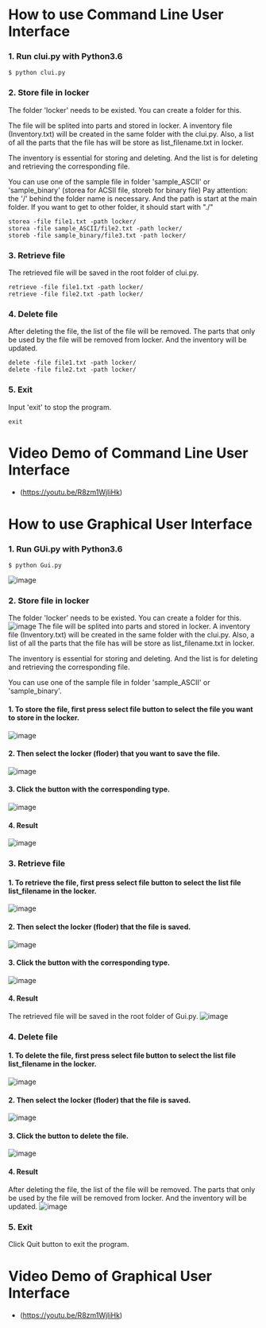 # How to use Command Line User Interface

### 1. Run clui.py with Python3.6

```
$ python clui.py
```

### 2. Store file in locker

The folder 'locker' needs to be existed. You can create a folder for this.

The file will be splited into parts and stored in locker. A inventory file (Inventory.txt) will be created in the same folder with the clui.py. Also, a list of all the parts that the file has will be store as list_filename.txt in locker.

The inventory is essential for storing and deleting. And the list is for deleting and retrieving the corresponding file.

You can use one of the sample file in folder 'sample_ASCII' or 'sample_binary'
(storea for ACSII file, storeb for binary file)
Pay attention: the '/' behind the folder name is necessary. And the path is start at the main folder. If you want to get to other folder, it should start with "./"

```
storea -file file1.txt -path locker/
storea -file sample_ASCII/file2.txt -path locker/
storeb -file sample_binary/file3.txt -path locker/
```

### 3. Retrieve file

The retrieved file will be saved in the root folder of clui.py.

```
retrieve -file file1.txt -path locker/
retrieve -file file2.txt -path locker/
```

### 4. Delete file

After deleting the file, the list of the file will be removed. The parts that only be used by the file will be removed from locker. And the inventory will be updated.

```
delete -file file1.txt -path locker/
delete -file file2.txt -path locker/
```

### 5. Exit

Input 'exit' to stop the program.

```
exit
```

# Video Demo of Command Line User Interface

* (https://youtu.be/R8zm1WjIiHk)

# How to use Graphical User Interface

### 1. Run GUi.py with Python3.6

```
$ python Gui.py
```
![image](https://github.com/GanquanWen/Deduplicator/blob/master/picture/store/GUI%20Interface.png)

### 2. Store file in locker

The folder 'locker' needs to be existed. You can create a folder for this.
![image](https://github.com/GanquanWen/Deduplicator/blob/master/picture/store/create%20a%20locker.png)
The file will be splited into parts and stored in locker. A inventory file (Inventory.txt) will be created in the same folder with the clui.py. Also, a list of all the parts that the file has will be store as list_filename.txt in locker.

The inventory is essential for storing and deleting. And the list is for deleting and retrieving the corresponding file.

You can use one of the sample file in folder 'sample_ASCII' or 'sample_binary'.

#### 1. To store the file, first press select file button to select the file you want to store in the locker.
![image](https://github.com/GanquanWen/Deduplicator/blob/master/picture/store/select%20file.png)

#### 2. Then select the locker (floder) that you want to save the file.
![image](https://github.com/GanquanWen/Deduplicator/blob/master/picture/store/select%20locer.png)

#### 3. Click the button with the corresponding type.
![image](https://github.com/GanquanWen/Deduplicator/blob/master/picture/store/select%20button.png)

#### 4. Result
![image](https://github.com/GanquanWen/Deduplicator/blob/master/picture/store/Get%20result.png)

### 3. Retrieve file


#### 1. To retrieve the file, first press select file button to select the list file list_filename in the locker.
![image](https://github.com/GanquanWen/Deduplicator/blob/master/picture/retrieve/Screen%20Shot%202018-05-03%20at%202.22.56%20PM.png)
#### 2. Then select the locker (floder) that the file is saved.
![image](https://github.com/GanquanWen/Deduplicator/blob/master/picture/retrieve/Screen%20Shot%202018-05-03%20at%202.35.18%20PM.png)
#### 3. Click the button with the corresponding type.
![image](https://github.com/GanquanWen/Deduplicator/blob/master/picture/retrieve/Screen%20Shot%202018-05-03%20at%202.44.19%20PM.png)
#### 4. Result
The retrieved file will be saved in the root folder of Gui.py.
![image](https://github.com/GanquanWen/Deduplicator/blob/master/picture/retrieve/Screen%20Shot%202018-05-03%20at%202.49.07%20PM.png)

### 4. Delete file

#### 1. To delete the file, first press select file button to select the list file list_filename in the locker.
![image](https://github.com/GanquanWen/Deduplicator/blob/master/picture/Delete/Screen%20Shot%202018-05-03%20at%203.01.01%20PM.png)
#### 2. Then select the locker (floder) that the file is saved.
![image](https://github.com/GanquanWen/Deduplicator/blob/master/picture/Delete/Screen%20Shot%202018-05-03%20at%203.07.29%20PM.png)
#### 3. Click the button to delete the file.
![image](https://github.com/GanquanWen/Deduplicator/blob/master/picture/Delete/Screen%20Shot%202018-05-03%20at%203.20.38%20PM.png)
#### 4. Result
After deleting the file, the list of the file will be removed. The parts that only be used by the file will be removed from locker. And the inventory will be updated.
![image](https://github.com/GanquanWen/Deduplicator/blob/master/picture/Delete/Screen%20Shot%202018-05-03%20at%203.25.26%20PM.png)


### 5. Exit

Click Quit button to exit the program.

# Video Demo of Graphical User Interface

* (https://youtu.be/R8zm1WjIiHk)
